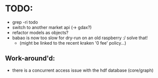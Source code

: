 # TODO:

* grep -ri todo
* switch to another market api (-> gdax?)
* refactor models as objects?
* babao is now too slow for dry-run on an old raspberry :/ solve that!
    * (might be linked to the recent kraken '0 fee' policy...)


## Work-around'd:

* there is a concurrent access issue with the hdf database (core/graph)

